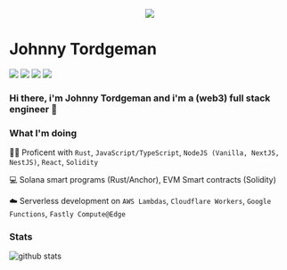 <p align="center">
  <img src="https://media.giphy.com/media/xULW8DIleKy1iKLZrq/giphy.gif">
</p>

# Johnny Tordgeman 

[![](https://img.shields.io/badge/LinkedIn-jtordgeman-blue)](https://www.linkedin.com/in/jtordgeman/)
[![](https://img.shields.io/badge/Twitter-%40FullStackJ-red)](https://twitter.com/FullStackJ)
[![](https://img.shields.io/badge/dev.to-pxjohnny-orange)](https://dev.to/pxjohnny)
[![](https://img.shields.io/badge/Medium-%40fsjohnny-brightgreen)](https://medium.com/@fsjohnny)

### Hi there, i'm Johnny Tordgeman and i'm a (web3) full stack engineer  👋

### What I'm doing

👨‍💻 Proficent with `Rust`, `JavaScript/TypeScript`, `NodeJS (Vanilla, NextJS, NestJS)`, `React`, `Solidity`<p/>

💻 Solana smart programs (Rust/Anchor), EVM Smart contracts (Solidity)

☁️ Serverless development on `AWS Lambdas`, `Cloudflare Workers`, `Google Functions`, `Fastly Compute@Edge`<p/>

### Stats

![github stats](https://github-readme-stats.vercel.app/api?username=jtordgeman&show_icons=true)
